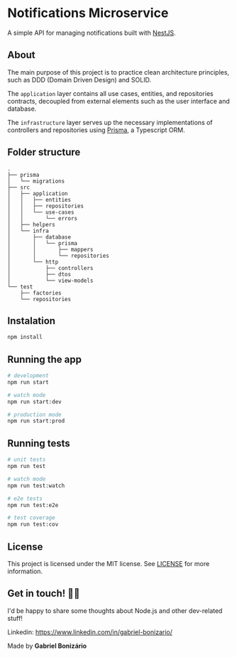 # Notifications Microservice

A simple API for managing notifications built with [NestJS](https://nestjs.com/).

## About

The main purpose of this project is to practice clean architecture principles,
such as DDD (Domain Driven Design) and SOLID.

The `application` layer contains all use cases, entities, and repositories contracts,
decoupled from external elements such as the user interface and database.

The `infrastructure` layer serves up the necessary implementations of controllers and repositories
using [Prisma](https://www.prisma.io/), a Typescript ORM.

## Folder structure

```
.
├── prisma
│   └── migrations
├── src
│   ├── application
│   │   ├── entities
│   │   ├── repositories
│   │   └── use-cases
│   │       └── errors
│   ├── helpers
│   └── infra
│       ├── database
│       │   └── prisma
│       │       ├── mappers
│       │       └── repositories
│       └── http
│           ├── controllers
│           ├── dtos
│           └── view-models
└── test
    ├── factories
    └── repositories
```

## Instalation

```bash
npm install
```

## Running the app

```bash
# development
npm run start

# watch mode
npm run start:dev

# production mode
npm run start:prod
```

## Running tests

```bash
# unit tests
npm run test

# watch mode
npm run test:watch

# e2e tests
npm run test:e2e

# test coverage
npm run test:cov
```

## License

This project is licensed under the MIT license. See [LICENSE](https://github.com/bonizario/notifications-service/blob/master/LICENSE) for more information.

## Get in touch! 👋🏻

I'd be happy to share some thoughts about Node.js and other dev-related stuff!

Linkedin: https://www.linkedin.com/in/gabriel-bonizario/

Made by **Gabriel Bonizário**
